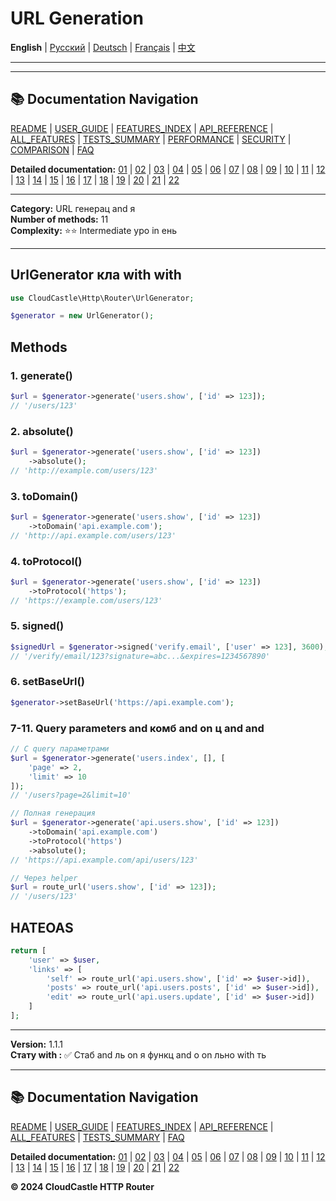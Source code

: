 # URL Generation

**English** | [Русский](../../ru/features/12_URL_GENERATION.md) | [Deutsch](../../de/features/12_URL_GENERATION.md) | [Français](../../fr/features/12_URL_GENERATION.md) | [中文](../../zh/features/12_URL_GENERATION.md)

---







---

## 📚 Documentation Navigation

[README](../../README.md) | [USER_GUIDE](../USER_GUIDE.md) | [FEATURES_INDEX](../FEATURES_INDEX.md) | [API_REFERENCE](../API_REFERENCE.md) | [ALL_FEATURES](../ALL_FEATURES.md) | [TESTS_SUMMARY](../TESTS_SUMMARY.md) | [PERFORMANCE](../PERFORMANCE_ANALYSIS.md) | [SECURITY](../SECURITY_REPORT.md) | [COMPARISON](../COMPARISON.md) | [FAQ](../FAQ.md)

**Detailed documentation:** [01](01_BASIC_ROUTING.md) | [02](02_ROUTE_PARAMETERS.md) | [03](03_ROUTE_GROUPS.md) | [04](04_RATE_LIMITING.md) | [05](05_IP_FILTERING.md) | [06](06_MIDDLEWARE.md) | [07](07_NAMED_ROUTES.md) | [08](08_TAGS.md) | [09](09_HELPER_FUNCTIONS.md) | [10](10_ROUTE_SHORTCUTS.md) | [11](11_ROUTE_MACROS.md) | [12](12_URL_GENERATION.md) | [13](13_EXPRESSION_LANGUAGE.md) | [14](14_CACHING.md) | [15](15_PLUGINS.md) | [16](16_LOADERS.md) | [17](17_PSR_SUPPORT.md) | [18](18_ACTION_RESOLVER.md) | [19](19_STATISTICS.md) | [20](20_SECURITY.md) | [21](21_EXCEPTIONS.md) | [22](22_CLI_TOOLS.md)

---


**Category:** URL генерац and я  
**Number of methods:** 11  
**Complexity:** ⭐⭐ Intermediate уро in ень

---

## UrlGenerator кла with  with 

```php
use CloudCastle\Http\Router\UrlGenerator;

$generator = new UrlGenerator();
```

## Methods

### 1. generate()

```php
$url = $generator->generate('users.show', ['id' => 123]);
// '/users/123'
```

### 2. absolute()

```php
$url = $generator->generate('users.show', ['id' => 123])
    ->absolute();
// 'http://example.com/users/123'
```

### 3. toDomain()

```php
$url = $generator->generate('users.show', ['id' => 123])
    ->toDomain('api.example.com');
// 'http://api.example.com/users/123'
```

### 4. toProtocol()

```php
$url = $generator->generate('users.show', ['id' => 123])
    ->toProtocol('https');
// 'https://example.com/users/123'
```

### 5. signed()

```php
$signedUrl = $generator->signed('verify.email', ['user' => 123], 3600);
// '/verify/email/123?signature=abc...&expires=1234567890'
```

### 6. setBaseUrl()

```php
$generator->setBaseUrl('https://api.example.com');
```

### 7-11. Query parameters  and  комб and  on ц and  and 

```php
// С query параметрами
$url = $generator->generate('users.index', [], [
    'page' => 2,
    'limit' => 10
]);
// '/users?page=2&limit=10'

// Полная генерация
$url = $generator->generate('api.users.show', ['id' => 123])
    ->toDomain('api.example.com')
    ->toProtocol('https')
    ->absolute();
// 'https://api.example.com/api/users/123'

// Через helper
$url = route_url('users.show', ['id' => 123]);
// '/users/123'
```

## HATEOAS

```php
return [
    'user' => $user,
    'links' => [
        'self' => route_url('api.users.show', ['id' => $user->id]),
        'posts' => route_url('api.users.posts', ['id' => $user->id]),
        'edit' => route_url('api.users.update', ['id' => $user->id])
    ]
];
```

---

**Version:** 1.1.1  
**Стату with :** ✅ Стаб and ль on я функц and о on льно with ть


---

## 📚 Documentation Navigation

[README](../../README.md) | [USER_GUIDE](../USER_GUIDE.md) | [FEATURES_INDEX](../FEATURES_INDEX.md) | [API_REFERENCE](../API_REFERENCE.md) | [ALL_FEATURES](../ALL_FEATURES.md) | [TESTS_SUMMARY](../TESTS_SUMMARY.md) | [FAQ](../FAQ.md)

**Detailed documentation:** [01](01_BASIC_ROUTING.md) | [02](02_ROUTE_PARAMETERS.md) | [03](03_ROUTE_GROUPS.md) | [04](04_RATE_LIMITING.md) | [05](05_IP_FILTERING.md) | [06](06_MIDDLEWARE.md) | [07](07_NAMED_ROUTES.md) | [08](08_TAGS.md) | [09](09_HELPER_FUNCTIONS.md) | [10](10_ROUTE_SHORTCUTS.md) | [11](11_ROUTE_MACROS.md) | [12](12_URL_GENERATION.md) | [13](13_EXPRESSION_LANGUAGE.md) | [14](14_CACHING.md) | [15](15_PLUGINS.md) | [16](16_LOADERS.md) | [17](17_PSR_SUPPORT.md) | [18](18_ACTION_RESOLVER.md) | [19](19_STATISTICS.md) | [20](20_SECURITY.md) | [21](21_EXCEPTIONS.md) | [22](22_CLI_TOOLS.md)

**© 2024 CloudCastle HTTP Router**
